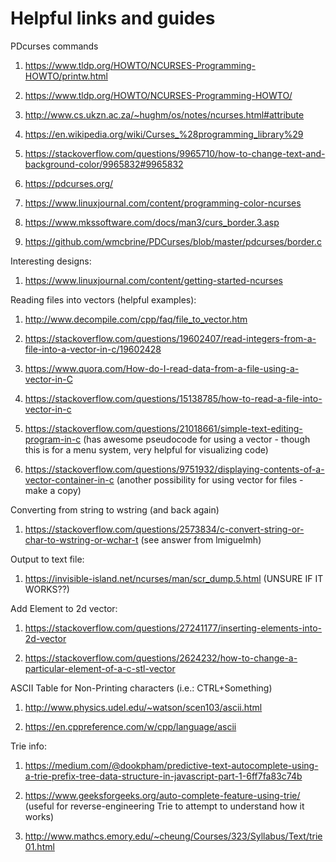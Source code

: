 # Helpful links and guides

PDcurses commands


1) https://www.tldp.org/HOWTO/NCURSES-Programming-HOWTO/printw.html 

2) https://www.tldp.org/HOWTO/NCURSES-Programming-HOWTO/

3) http://www.cs.ukzn.ac.za/~hughm/os/notes/ncurses.html#attribute

4) https://en.wikipedia.org/wiki/Curses_%28programming_library%29

5) https://stackoverflow.com/questions/9965710/how-to-change-text-and-background-color/9965832#9965832

6) https://pdcurses.org/

7) https://www.linuxjournal.com/content/programming-color-ncurses

8) https://www.mkssoftware.com/docs/man3/curs_border.3.asp

9) https://github.com/wmcbrine/PDCurses/blob/master/pdcurses/border.c


Interesting designs:


1) https://www.linuxjournal.com/content/getting-started-ncurses


Reading files into vectors (helpful examples):

1) http://www.decompile.com/cpp/faq/file_to_vector.htm

2) https://stackoverflow.com/questions/19602407/read-integers-from-a-file-into-a-vector-in-c/19602428

3) https://www.quora.com/How-do-I-read-data-from-a-file-using-a-vector-in-C

4) https://stackoverflow.com/questions/15138785/how-to-read-a-file-into-vector-in-c

5) https://stackoverflow.com/questions/21018661/simple-text-editing-program-in-c  (has awesome pseudocode for using a vector - though this is for a menu system, very helpful for visualizing code)

6) https://stackoverflow.com/questions/9751932/displaying-contents-of-a-vector-container-in-c (another possibility for using vector for files - make a copy)

Converting from string to wstring (and back again)

1) https://stackoverflow.com/questions/2573834/c-convert-string-or-char-to-wstring-or-wchar-t (see answer from lmiguelmh)

Output to text file:

1) https://invisible-island.net/ncurses/man/scr_dump.5.html (UNSURE IF IT WORKS??)

Add Element to 2d vector:

1) https://stackoverflow.com/questions/27241177/inserting-elements-into-2d-vector

2) https://stackoverflow.com/questions/2624232/how-to-change-a-particular-element-of-a-c-stl-vector

ASCII Table for Non-Printing characters (i.e.: CTRL+Something)

1) http://www.physics.udel.edu/~watson/scen103/ascii.html

2) https://en.cppreference.com/w/cpp/language/ascii

Trie info:

1) https://medium.com/@dookpham/predictive-text-autocomplete-using-a-trie-prefix-tree-data-structure-in-javascript-part-1-6ff7fa83c74b

2) https://www.geeksforgeeks.org/auto-complete-feature-using-trie/ (useful for reverse-engineering Trie to attempt to understand how it works)

3) http://www.mathcs.emory.edu/~cheung/Courses/323/Syllabus/Text/trie01.html
